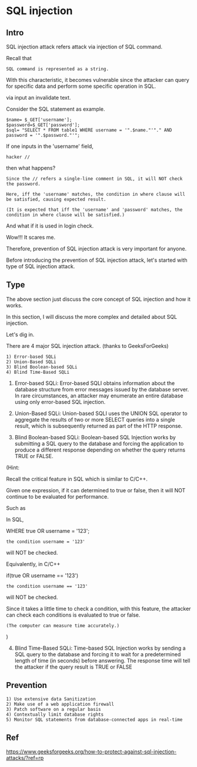 # SQL injection 
## Intro
SQL injection attack refers attack via injection of SQL command.

Recall that 
    
    SQL command is represented as a string. 
    
With this characteristic, it becomes vulnerable since the attacker can query for specific data and perform some specific operation in SQL.

via input an invalidate text.

Consider the SQL statement as example.

    $name= $_GET['username'];
    $password=$_GET['password'];
    $sql= "SELECT * FROM table1 WHERE username = '".$name."'"." AND password = '".$password."'";
    
 If one inputs in the 'username' field,
 
    hacker // 
  
 then what happens?
 
    Since the // refers a single-line comment in SQL, it will NOT check the password. 
    
    Here, iff the 'username' matches, the condition in where clause will be satisfied, causing expected result.
    
    (It is expected that iff the 'username' and 'password' matches, the condition in where clause will be satisfied.)
    
And what if it is used in login check.

Wow!!! It scares me.

Therefore, prevention of SQL injection attack is very important for anyone.

Before introducing the  prevention of SQL injection attack, let's started with type of SQL injection attack.

## Type
The above section just discuss the core concept of SQL injection and how it works.

In this section, I will discuss the more complex and detailed about SQL injection.

Let's dig in.

There are 4 major SQL injection attack. (thanks to GeeksForGeeks)

    1) Error-based SQLi
    2) Union-Based SQLi
    3) Blind Boolean-based SQLi
    4) Blind Time-Based SQLi
    
 
1. Error-based SQLi: Error-based SQLI obtains information about the database structure from error messages issued by the database server. In rare circumstances, an attacker may enumerate an entire database using only error-based SQL injection.

2. Union-Based SQLi: Union-based SQLI uses the UNION SQL operator to aggregate the results of two or more SELECT queries into a single result, which is subsequently returned as part of the HTTP response.

3. Blind Boolean-based SQLi: Boolean-based SQL Injection works by submitting a SQL query to the database and forcing the application to produce a different response depending on whether the query returns TRUE or FALSE.

(Hint: 

Recall the critical feature in SQL which is similar to C/C++.

Given one expression, if it can determined to true or false, then it will NOT continue to be evaluated for performance.

Such as

In SQL,

WHERE true OR username = '123';

    the condition username = '123' 
    
will NOT be checked.

Equivalently, in C/C++

if(true OR username == '123')

    the condition username == '123' 
    
will NOT be checked.
    
Since it takes a little time to check a condition, with this feature, the attacker can check each conditions is evaluated to true or false. 
    
    (The computer can measure time accurately.)

)

4. Blind Time-Based SQLi:
Time-based SQL Injection works by sending a SQL query to the database and forcing it to wait for a predetermined length of time (in seconds) before answering. The response time will tell the attacker if the query result is TRUE or FALSE
    
## Prevention

    1) Use extensive data Sanitization
    2) Make use of a web application firewall
    3) Patch software on a regular basis
    4) Contextually limit database rights
    5) Monitor SQL statements from database-connected apps in real-time
## Ref
https://www.geeksforgeeks.org/how-to-protect-against-sql-injection-attacks/?ref=rp
